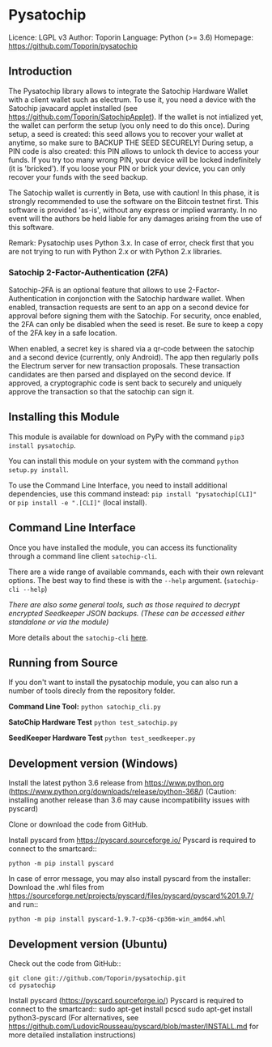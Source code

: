 # Pysatochip 

  Licence: LGPL v3
  Author: Toporin
  Language: Python (>= 3.6)
  Homepage: https://github.com/Toporin/pysatochip

## Introduction

The Pysatochip library allows to integrate the Satochip Hardware Wallet with a client wallet such as electrum. To use it, you need a device with the Satochip javacard applet installed (see https://github.com/Toporin/SatochipApplet). If the wallet is not intialized yet, the wallet can perform the setup (you only need to do this once). During setup, a seed is created: this seed allows you to recover your wallet at anytime, so make sure to BACKUP THE SEED SECURELY! During setup, a PIN code is also created: this PIN allows to unlock th device to access your funds. If you try too many wrong PIN, your device will be locked indefinitely (it is 'bricked'). If you loose your PIN or brick your device, you can only recover your funds with the seed backup.

The Satochip wallet is currently in Beta, use with caution! In this phase, it is strongly recommended to use the software on the Bitcoin testnet first.
This software is provided 'as-is', without any express or implied warranty. In no event will the authors be held liable for any damages arising from the use of this software.

Remark: Pysatochip uses Python 3.x. In case of error, check first that you are not trying to run with Python 2.x or with Python 2.x libraries.

### Satochip 2-Factor-Authentication (2FA)

Satochip-2FA is an optional feature that allows to use 2-Factor-Authentication in conjonction with the Satochip hardware wallet. When enabled, transaction requests are sent to an app on a second device for approval before signing them with the Satochip. For security, once enabled, the 2FA can only be disabled when the seed is reset. Be sure to keep a copy of the 2FA key in a safe location. 

​When enabled, a secret key is shared via a qr-code between the satochip and a second device (currently, only Android). The app then regularly polls the Electrum server for new transaction proposals. These transaction candidates are then parsed and displayed on the second device. If approved, a cryptographic code is sent back to securely and uniquely approve the transaction so that the satochip can sign it.

## Installing this Module

This module is available for download on PyPy with the command `pip3 install pysatochip`.

You can install this module on your system with the command `python setup.py install`.

To use the Command Line Interface, you need to install additional dependencies, use this command instead: `pip install "pysatochip[CLI]"` or `pip install -e ".[CLI]"` (local install). 


## Command Line Interface
Once you have installed the module, you can access its functionality through a command line client `satochip-cli`.

There are a wide range of available commands, each with their own relevant options. The best way to find these is with the `--help` argument. (`satochip-cli --help`)

_There are also some general tools, such as those required to decrypt encrypted Seedkeeper JSON backups. (These can be accessed either standalone or via the module)_

More details about the `satochip-cli` [here](https://github.com/Toporin/pysatochip/blob/master/README-CLI.md).

## Running from Source

If you don't want to install the pysatochip module, you can also run a number of tools direcly from the repository folder.

**Command Line Tool:** `python satochip_cli.py`

**SatoChip Hardware Test** `python test_satochip.py`

**SeedKeeper Hardware Test** `python test_seedkeeper.py`

## Development version (Windows)

Install the latest python 3.6 release from https://www.python.org (https://www.python.org/downloads/release/python-368/)
(Caution: installing another release than 3.6 may cause incompatibility issues with pyscard)

Clone or download the code from GitHub.
    
Install pyscard from https://pyscard.sourceforge.io/
Pyscard is required to connect to the smartcard::

    python -m pip install pyscard
    
In case of error message, you may also install pyscard from the installer:
Download the .whl files from https://sourceforge.net/projects/pyscard/files/pyscard/pyscard%201.9.7/ and run::

    python -m pip install pyscard-1.9.7-cp36-cp36m-win_amd64.whl

## Development version (Ubuntu)

Check out the code from GitHub::
    
    git clone git://github.com/Toporin/pysatochip.git
    cd pysatochip
    
Install pyscard (https://pyscard.sourceforge.io/)
Pyscard is required to connect to the smartcard:: 
    sudo apt-get install pcscd
    sudo apt-get install python3-pyscard
(For alternatives, see https://github.com/LudovicRousseau/pyscard/blob/master/INSTALL.md for more detailed installation instructions)
